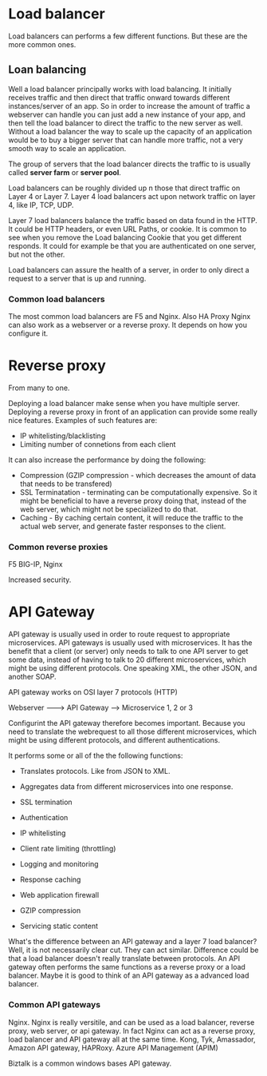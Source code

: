 

# Load balancer

Load balancers can performs a few different functions. But these are the more common ones.


## Loan balancing
Well a load balancer principally works with load balancing. It initially receives traffic and then direct that traffic onward towards different instances/server of an app. So in order to increase the amount of traffic a webserver can handle you can just add a new instance of your app, and then tell the load balancer to direct the traffic to the new server as well.
Without a load balancer the way to scale up the capacity of an application would be to buy a bigger server that can handle more traffic, not a very smooth way to scale an application.

The group of servers that the load balancer directs the traffic to is usually called **server farm** or **server pool**.

Load balancers can be roughly divided up n those that direct traffic on Layer 4 or Layer 7.
Layer 4 load balancers act upon network traffic on layer 4, like IP, TCP, UDP.

Layer 7 load balancers balance the traffic based on data found in the HTTP. It could be HTTP headers, or even URL Paths, or cookie. It is common to see when you remove the Load balancing Cookie that you get different responds. It could for example be that you are authenticated on one server, but not the other.

Load balancers can assure the health of a server, in order to only direct a request to a server that is up and running.


### Common load balancers
The most common load balancers are F5 and Nginx. Also HA Proxy
Nginx can also work as a webserver or a reverse proxy. It depends on how you configure it.



# Reverse proxy

From many to one.

Deploying a load balancer make sense when you have multiple server.
Deploying a reverse proxy in front of an application can provide some really nice features. Examples of such features are:

- IP whitelisting/blacklisting
- Limiting number of connetions from each client

It can also increase the performance by doing the following:
- Compression (GZIP compression - which decreases the amount of data that needs to be transfered)
- SSL Terminatation - terminating can be computationally expensive. So it might be beneficial to have a reverse proxy doing that, instead of the web server, which might not be specialized to do that.
- Caching - By caching certain content, it will reduce the traffic to the actual web server, and generate faster responses to the client.

### Common reverse proxies
F5 BIG-IP, Nginx

Increased security. 


# API Gateway

API gateway is usually used in order to route request to appropriate microservices. API gateways is usually used with microservices. It has the benefit that a client (or server) only needs to talk to one API server to get some data, instead of having to talk to 20 different microservices, which might be using different protocols. One speaking XML, the other JSON, and another SOAP.

API gateway works on OSI layer 7 protocols (HTTP)

Webserver ---> API Gateway --> Microservice 1, 2 or 3

Configurint the API gateway therefore becomes important. Because you need to translate the webrequest to all those different microservices, which might be using different protocols, and different authentications.

It performs some or all of the the following functions:
- Translates protocols. Like from JSON to XML. 
- Aggregates data from different microservices into one response.

- SSL termination
- Authentication
- IP whitelisting
- Client rate limiting (throttling)
- Logging and monitoring
- Response caching
- Web application firewall
- GZIP compression
- Servicing static content


What's the difference between an API gateway and a layer 7 load balancer? Well, it is not necessarily clear cut. They can act similar. Difference could be that a load balancer doesn't really translate between protocols.
An API gateway often performs the same functions as a reverse proxy or a load balancer. Maybe it is good to think of an API gateway as a advanced load balancer.

### Common API gateways
Nginx. Nginx is really versitile, and can be used as a load balancer, reverse proxy, web server, or api gateway. In fact Nginx can act as a reverse proxy, load balancer and API gateway all at the same time.
Kong, Tyk, Amassador, Amazon API gateway, HAPRoxy. Azure API Management (APIM)

Biztalk is a common windows bases API gateway.




